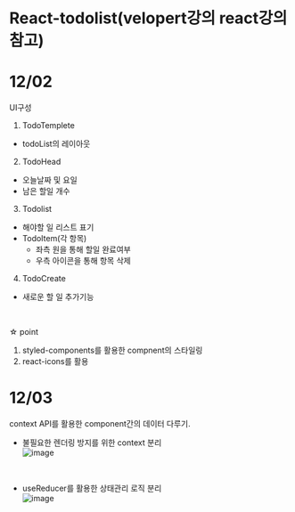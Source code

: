 # React-todolist(velopert강의 react강의 참고)

# 12/02
UI구성
1. TodoTemplete
  - todoList의 레이아웃
2. TodoHead
  - 오늘날짜 및 요일
  - 남은 할일 개수
3. Todolist
  - 해야할 일 리스트 표기
  - TodoItem(각 항목)
    - 좌측 원을 통해 할일 완료여부
    - 우측 아이콘을 통해 항목 삭제
4. TodoCreate
  - 새로운 할 일 추가기능
  <br>
  
☆ point
1. styled-components를 활용한 compnent의 스타일링
2. react-icons를 활용

# 12/03
context API를 활용한 component간의 데이터 다루기.
  - 불필요한 렌더링 방지를 위한 context 분리<br>
  ![image](https://user-images.githubusercontent.com/61276416/205440062-b7a8d259-e54a-4871-8eb5-43271d0135dc.png)
  
  <br>
  
  - useReducer를 활용한 상태관리 로직 분리<br>
  ![image](https://user-images.githubusercontent.com/61276416/205440101-14fbfc39-199a-4b82-b711-32db8e8d68ae.png)

  
